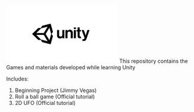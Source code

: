 
<img src="https://github.com/Kechushou/Unity/blob/master/images/unity.jpg" width="300">
This repository contains the Games and materials developed while learning Unity

Includes:
1. Beginning Project (Jimmy Vegas)
2. Roll a ball game (Official tutorial)
3. 2D UFO (Official tutorial)
